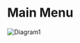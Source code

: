 # Main Menu
![Diagram1](https://user-images.githubusercontent.com/62200264/143235557-19f97660-10cc-4241-92c5-47cd2f012ca6.jpg)
